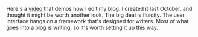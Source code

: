 Here's a <a href="https://www.youtube.com/watch?v=tmzEIJBGQfg">video</a> that demos how I edit my blog. I created it last October, and thought it might be worth another look. The big deal is fluidity. The user interface hangs on a framework that's designed for writers. Most of what goes into a blog is writing, so it's worth setting it up this way. 
